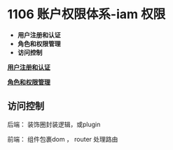 # 1106 账户权限体系-iam 权限

- **用户注册和认证**
- **角色和权限管理**
- **访问控制**

[**用户注册和认证**](1106%20%E8%B4%A6%E6%88%B7%E6%9D%83%E9%99%90%E4%BD%93%E7%B3%BB-iam%20%E6%9D%83%E9%99%90%20e8a3c9d128e54cfca81c484dda69474b/%E7%94%A8%E6%88%B7%E6%B3%A8%E5%86%8C%E5%92%8C%E8%AE%A4%E8%AF%81%20c07de4bb2418458f8cd9429f75ad7fbf.md)

[**角色和权限管理**](1106%20%E8%B4%A6%E6%88%B7%E6%9D%83%E9%99%90%E4%BD%93%E7%B3%BB-iam%20%E6%9D%83%E9%99%90%20e8a3c9d128e54cfca81c484dda69474b/%E8%A7%92%E8%89%B2%E5%92%8C%E6%9D%83%E9%99%90%E7%AE%A1%E7%90%86%206df039729f54488482ff61d7d0b1a464.md)

## **访问控制**

后端： 装饰圈封装逻辑，或plugin

前端： 组件包裹dom ， router 处理路由